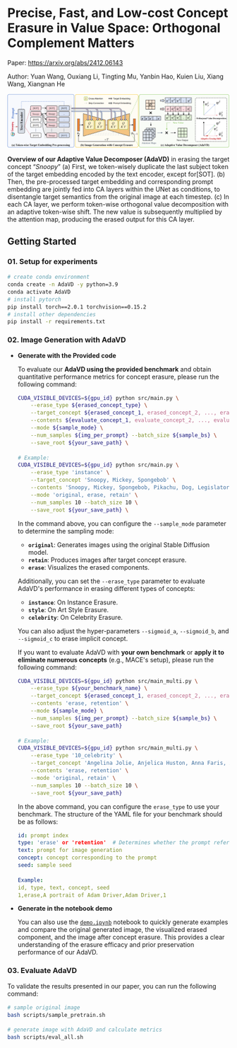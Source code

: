 # **Precise, Fast, and Low-cost Concept Erasure in Value Space: Orthogonal Complement Matters**

Paper: https://arxiv.org/abs/2412.06143

Author: Yuan Wang, Ouxiang Li, Tingting Mu, Yanbin Hao, Kuien Liu, Xiang Wang, Xiangnan He

![image.png](img/overview.png)

**Overview of our Adaptive Value Decomposer (AdaVD)** in erasing the target concept “*Snoopy*” (a) First, we token-wisely duplicate the last subject token of the target embedding encoded by the text encoder, except for[SOT]. (b) Then, the pre-processed target embedding and corresponding prompt embedding are jointly fed into CA layers within the UNet as conditions, to disentangle target semantics from the original image at each timestep. (c) In each CA layer, we perform token-wise orthogonal value decomposition with an adaptive token-wise shift. The new value is subsequently multiplied by the attention map, producing the erased output for this CA layer.

## Getting Started

### **01. Setup for experiments**

```bash
# create conda environment
conda create -n AdaVD -y python=3.9
conda activate AdaVD
# install pytorch
pip install torch==2.0.1 torchvision==0.15.2
# install other dependencies
pip install -r requirements.txt
```

### 02. Image Generation with AdaVD

- **Generate with the Provided code**
    
    To evaluate our **AdaVD using the provided benchmark** and obtain quantitative performance metrics for concept erasure, please run the following command:
    
    ```bash
    CUDA_VISIBLE_DEVICES=${gpu_id} python src/main.py \
        --erase_type ${erased_concept_type} \
        --target_concept ${erased_concept_1, erased_concept_2, ..., erased_concept_m} \
        --contents ${evaluate_concept_1, evaluate_concept_2, ..., evaluate_concept_n} \
        --mode ${sample_mode} \
        --num_samples ${img_per_prompt} --batch_size ${sample_bs} \
        --save_root ${your_save_path} \
    
    # Example:    
    CUDA_VISIBLE_DEVICES=${gpu_id} python src/main.py \
        --erase_type 'instance' \
        --target_concept 'Snoopy, Mickey, Spongebob' \
        --contents 'Snoopy, Mickey, Spongebob, Pikachu, Dog, Legislator' \
        --mode 'original, erase, retain' \
        --num_samples 10 --batch_size 10 \
        --save_root ${your_save_path} \
    ```
    
    In the command above, you can configure the `--sample_mode` parameter to determine the sampling mode:
    
    - **`original`**: Generates images using the original Stable Diffusion model.
    - **`retain`**: Produces images after target concept erasure.
    - **`erase`**: Visualizes the erased components.
    
    Additionally, you can set the `--erase_type` parameter to evaluate AdaVD's performance in erasing different types of concepts:
    
    - **`instance`**: On Instance Erasure.
    - **`style`**: On Art Style Erasure.
    - **`celebrity`**: On Celebrity Erasure.
    
    You can also adjust the hyper-parameters `--sigmoid_a`, `--sigmoid_b`, and `--sigmoid_c` to erase implicit  concept.
    
    If you want to evaluate AdaVD with **your own benchmark** or **apply it to eliminate numerous concepts** (e.g., MACE's setup), please run the following command:
    
    ```bash
    CUDA_VISIBLE_DEVICES=${gpu_id} python src/main_multi.py \
        --erase_type ${your_benchmark_name} \
        --target_concept ${erased_concept_1, erased_concept_2, ..., erased_concept_m} \
        --contents 'erase, retention' \
        --mode ${sample_mode} \
        --num_samples ${img_per_prompt} --batch_size ${sample_bs} \
        --save_root ${your_save_path}
        
    # Example:  
    CUDA_VISIBLE_DEVICES=${gpu_id} python src/main_multi.py \
        --erase_type '10_celebrity' \
        --target_concept 'Angelina Jolie, Anjelica Huston, Anna Faris, Anna Kendrick, Adam Driver, Adriana Lima, Amber Heard, Amy Adams, Andrew Garfield, Anne Hathaway' \
        --contents 'erase, retention' \
        --mode 'original, retain' \
        --num_samples 10 --batch_size 10 \
        --save_root ${your_save_path}
    ```
    
    In the above command, you can configure the `erase_type` to use your benchmark. The structure of the YAML file for your benchmark should be as follows:
    
    ```yaml
    id: prompt index
    type: 'erase' or 'retention'  # Determines whether the prompt refers to the target concept or non-target concept
    text: prompt for image generation
    concept: concept corresponding to the prompt
    seed: sample seed
    
    Example: 
    id, type, text, concept, seed
    1,erase,A portrait of Adam Driver,Adam Driver,1
    ```
    
- **Generate in the notebook demo**
    
    You can also use the [`demo.ipynb`](https://github.com/WYuan1001/AdaVD/blob/main/demo.ipynb) notebook to quickly generate examples and compare the original generated image, the visualized erased component, and the image after concept erasure. This provides a clear understanding of the erasure efficacy and prior preservation performance of our AdaVD.
    

### **03. Evaluate AdaVD**

To validate the results presented in our paper, you can run the following command:
```bash
# sample original image
bash scripts/sample_pretrain.sh

# generate image with AdaVD and calculate metrics
bash scripts/eval_all.sh
```
